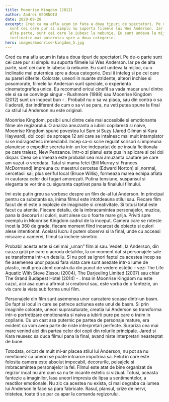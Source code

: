 ```yaml
---
title: Moonrise Kingdom (2012)
author: Andrei GEORNOIU
date: 2020-09-28
excerpt: Cred ca ma aflu acum in fata a doua tipuri de spectatori. Pe de-o parte
  sunt cei care pur si simplu nu suporta filmele lui Wes Anderson. Iar pe de
  alta parte, sunt cei care le iubesc la nebunie. Eu sunt undeva la mijloc, cu o
  inclinatie mai puternica spre a doua categorie.
hero: images/moonrise-kingdom_5.jpg
---
```

<!--StartFragment-->

Cred ca ma aflu acum in fata a doua tipuri de spectatori. Pe de-o parte sunt cei care pur si simplu nu suporta filmele lui Wes Anderson. Iar pe de alta parte, sunt cei care le iubesc la nebunie. Eu sunt undeva la mijloc, cu o inclinatie mai puternica spre a doua categorie. Desi ii inteleg si pe cei care au pareri diferite. Colorate, uneori in nuante stridente, alteori inchise si posomorate, filmele lui Anderson sunt speciale, o experienta cinematografica unica. Eu recomand oricui cinefil sa vada macar unul dintre ele si sa se convinga singur - Rushmore (1998) sau Moonrise Kingdom (2012) sunt un incpeut bun - . Probabil nu o sa va placa, sau din contra o sa il adorati, dar indiferent de cum o sa vi se para, nu veti putea spune la final ca stilul lui Anderson nu este original.

Moonrise Kingdom, posibil unul dintre cele mai accesibile si emotionante filme ale regizorului. O analiza amuzanta a iubirii copilaresti si naive, Moonrise Kingdom spune povestea lui Sam si Suzy (Jared Gilman si Kara Hayward), doi copii de aproape 12 ani care se intalnesc mai mult intamplator si se indragostesc iremediabil. Incep sa-si scrie regulat scrisori si impreuna planuiesc o expedite secreta intr-un loc indepartat de pe insula ficitionala pe care traiesc, New Penzance. Intr-o zi planul este pus in aplicare si cei doi dispar. Ceea ce urmeaza este probabil cea mai amuzanta cautare pe care am vazut-o vreodata. Tatal si mama fetei (Bill Murray si Frances McDormand) impreuna cu maestrul cercetas (Edward Norton) si ,normal, cercetasii sai, plus seriful local (Bruce Willis), formeaza marea echipa aflata in cautarea celor doi fugari amorezati. Putina tensiune, suspansul si eleganta te vor tine cu siguranta captivat pana la finalulul filmului.

Imi este putin greu sa vorbesc despre un film de-al lui Anderson. In principal pentru ca substanta sa, inima filmul este intotdeauna stilul sau. Fiecare film facut de el este o explozie de imaginatie si creativitate. Si totusi totul este facut cu atentie. Fiecare detaliu, de la imbracamintea personajelor, muzica, pana la decoruri si culori, sunt alese cu o foarte mare grija. Priviti spre exemplu in Moonrise Kingdom cadrul de la inceput. Camera care se roteste incet la 360 de grade, fiecare moment fiind incarcat de obiecte si culori alese intentionat. Acelasi lucru il putem observa si la final, unde cu acceasi miscare a camerei, filmul sa incheie simetric.

Probabil acesta este si cel mai „uman” film al sau. Vedeti, la Anderson, din cauza grijii pe care o acroda detaliilor, la un moment dat si personajele sale se transforma intr-un detaliu. Si nu poti sa ignori faptul ca acestea incep sa fie asemenea unor papusi fara viata care sunt asezate intr-o lume de plastic, mult prea atent construita din punct de vedere estetic - vezi The Life Aquatic With Steve Zissou (2004), The Darjeeling Limited (2007) sau chiar The Grand Budapest Hotel (2014) - . Insa in Moonrise Kingdom nu este cazul, aici asa cum a afirmat si creatorul sau, este vorba de o fantezie, un vis care ia viata sub forma unui film.

Personajele din film sunt asemenea unor carcatere scoase dintr-un basm. De fapt si locul in care se petrece actiunea este unul de basm. Si prin imaginile colorate, uneori suprasaturate, creatia lui Anderson se transforma intr-o portretizare emotionanta si naiva a iubirii pure pe care o traim in copilarie. Cu un cast asa puternic pe partea de personaje mature, era evident ca vom avea parte de niste interpretari perfecte. Surpriza cea mai mare venind aici din partea celor doi copii din rolurile principale. Jared si Kara reusesc sa duca filmul pana la final, avand niste interpretari neasteptat de bune.

Totodata, oricat de mult mi-ar placea stilul lui Anderson, nu pot sa nu mentionez ca uneori se poate intoarce impotriva sa. Felul in care este folosita camera este absolut impecabil, decorurile, peisajele si imbracamintea personajelor la fel. Filmul este atat de bine organizat de regizor incat nu are cum sa nu te incante estetic si viziual. Totusi, aceasta fantezie a imaginilor, lasa uneori impresia de lipsa a sentimentelor, a reactilor emotionale. Nu zic ca acestea nu exista, ci mai degraba ca lumea lui Anderson le face sa para fabricate. Rasul, plansul, crize de nervi, tristetea, toate ti se par ca apar la comanda regizorului.

<!--EndFragment-->